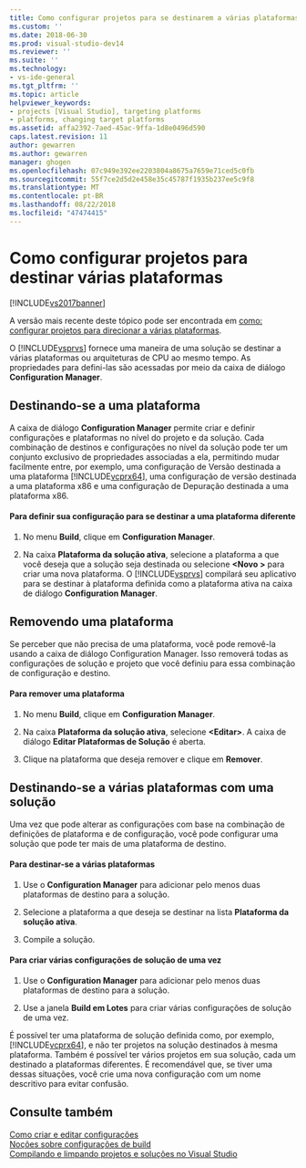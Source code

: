 ```yaml
---
title: Como configurar projetos para se destinarem a várias plataformas | Microsoft Docs
ms.custom: ''
ms.date: 2018-06-30
ms.prod: visual-studio-dev14
ms.reviewer: ''
ms.suite: ''
ms.technology:
- vs-ide-general
ms.tgt_pltfrm: ''
ms.topic: article
helpviewer_keywords:
- projects [Visual Studio], targeting platforms
- platforms, changing target platforms
ms.assetid: affa2392-7aed-45ac-9ffa-1d8e0496d590
caps.latest.revision: 11
author: gewarren
ms.author: gewarren
manager: ghogen
ms.openlocfilehash: 07c949e392ee2203804a8675a7659e71ced5c0fb
ms.sourcegitcommit: 55f7ce2d5d2e458e35c45787f1935b237ee5c9f8
ms.translationtype: MT
ms.contentlocale: pt-BR
ms.lasthandoff: 08/22/2018
ms.locfileid: "47474415"
---
```

# <a name="how-to-configure-projects-to-target-multiple-platforms"></a>Como configurar projetos para destinar várias plataformas
[!INCLUDE[vs2017banner](../includes/vs2017banner.md)]

A versão mais recente deste tópico pode ser encontrada em [como: configurar projetos para direcionar a várias plataformas](https://docs.microsoft.com/visualstudio/ide/how-to-configure-projects-to-target-multiple-platforms).  
  
O [!INCLUDE[vsprvs](../includes/vsprvs-md.md)] fornece uma maneira de uma solução se destinar a várias plataformas ou arquiteturas de CPU ao mesmo tempo. As propriedades para defini-las são acessadas por meio da caixa de diálogo **Configuration Manager**.  
  
## <a name="targeting-a-platform"></a>Destinando-se a uma plataforma  
 A caixa de diálogo **Configuration Manager** permite criar e definir configurações e plataformas no nível do projeto e da solução. Cada combinação de destinos e configurações no nível da solução pode ter um conjunto exclusivo de propriedades associadas a ela, permitindo mudar facilmente entre, por exemplo, uma configuração de Versão destinada a uma plataforma [!INCLUDE[vcprx64](../includes/vcprx64-md.md)], uma configuração de versão destinada a uma plataforma x86 e uma configuração de Depuração destinada a uma plataforma x86.  
  
#### <a name="to-set-your-configuration-to-target-a-different-platform"></a>Para definir sua configuração para se destinar a uma plataforma diferente  
  
1.  No menu **Build**, clique em **Configuration Manager**.  
  
2.  Na caixa **Plataforma da solução ativa**, selecione a plataforma a que você deseja que a solução seja destinada ou selecione **\<Novo >** para criar uma nova plataforma. O [!INCLUDE[vsprvs](../includes/vsprvs-md.md)] compilará seu aplicativo para se destinar à plataforma definida como a plataforma ativa na caixa de diálogo **Configuration Manager**.  
  
## <a name="removing-a-platform"></a>Removendo uma plataforma  
 Se perceber que não precisa de uma plataforma, você pode removê-la usando a caixa de diálogo Configuration Manager. Isso removerá todas as configurações de solução e projeto que você definiu para essa combinação de configuração e destino.  
  
#### <a name="to-remove-a-platform"></a>Para remover uma plataforma  
  
1.  No menu **Build**, clique em **Configuration Manager**.  
  
2.  Na caixa **Plataforma da solução ativa**, selecione **\<Editar>**. A caixa de diálogo **Editar Plataformas de Solução** é aberta.  
  
3.  Clique na plataforma que deseja remover e clique em **Remover**.  
  
## <a name="targeting-multiple-platforms-with-one-solution"></a>Destinando-se a várias plataformas com uma solução  
 Uma vez que pode alterar as configurações com base na combinação de definições de plataforma e de configuração, você pode configurar uma solução que pode ter mais de uma plataforma de destino.  
  
#### <a name="to-target-multiple-platforms"></a>Para destinar-se a várias plataformas  
  
1.  Use o **Configuration Manager** para adicionar pelo menos duas plataformas de destino para a solução.  
  
2.  Selecione a plataforma a que deseja se destinar na lista **Plataforma da solução ativa**.  
  
3.  Compile a solução.  
  
#### <a name="to-build-multiple-solution-configurations-at-once"></a>Para criar várias configurações de solução de uma vez  
  
1.  Use o **Configuration Manager** para adicionar pelo menos duas plataformas de destino para a solução.  
  
2.  Use a janela **Build em Lotes** para criar várias configurações de solução de uma vez.  
  
 É possível ter uma plataforma de solução definida como, por exemplo, [!INCLUDE[vcprx64](../includes/vcprx64-md.md)], e não ter projetos na solução destinados à mesma plataforma. Também é possível ter vários projetos em sua solução, cada um destinado a plataformas diferentes. É recomendável que, se tiver uma dessas situações, você crie uma nova configuração com um nome descritivo para evitar confusão.  
  
## <a name="see-also"></a>Consulte também  
 [Como criar e editar configurações](../ide/how-to-create-and-edit-configurations.md)   
 [Noções sobre configurações de build](../ide/understanding-build-configurations.md)   
 [Compilando e limpando projetos e soluções no Visual Studio](../ide/building-and-cleaning-projects-and-solutions-in-visual-studio.md)



